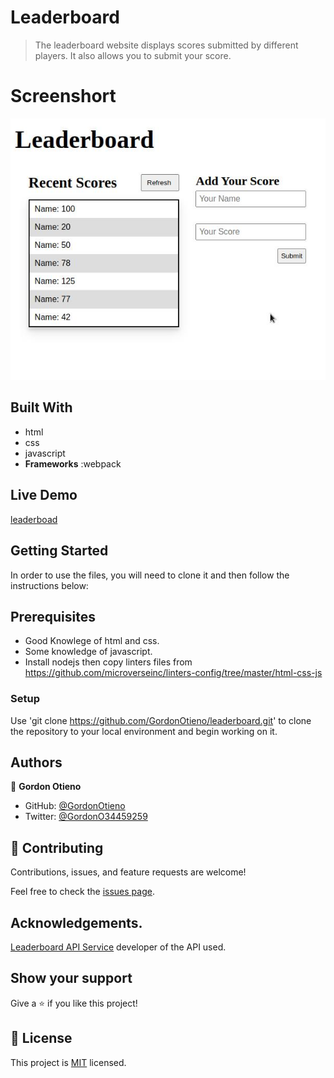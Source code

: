 # Leaderboard
> The leaderboard website displays scores submitted by different players. It also    allows you to submit your score. 

# Screenshort
![](./Screenshot.jpg)


## Built With

 - html
 - css
 - javascript
 - **Frameworks** :webpack


## Live Demo

[leaderboad]()


## Getting Started
 In order to use the files, you will need to clone it and then follow the instructions below: 
 
## Prerequisites
- Good Knowlege of html and css.
- Some knowledge of javascript.
- Install nodejs then copy linters files from https://github.com/microverseinc/linters-config/tree/master/html-css-js

### Setup
Use 'git clone https://github.com/GordonOtieno/leaderboard.git' to clone the repository to your local environment and begin working on it.

## Authors

👤 **Gordon Otieno**

- GitHub: [@GordonOtieno](https://github.com/GordonOtieno)
- Twitter: [@GordonO34459259](https://twitter.com/@GordonO34459259)

## 🤝 Contributing

Contributions, issues, and feature requests are welcome!

Feel free to check the [issues page](https://github.com/GordonOtieno/leaderboard/issues).

## Acknowledgements.
[Leaderboard API Service](https://us-central1-js-capstone-backend.cloudfunctions.net/api/) developer of the API used.

## Show your support

Give a ⭐️ if you like this project!

## 📝 License

This project is [MIT](./MIT.md) licensed.

